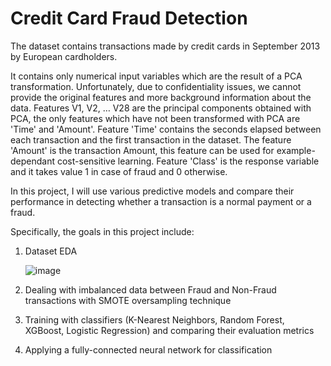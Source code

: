 # Credit Card Fraud Detection

The dataset contains transactions made by credit cards in September 2013 by European cardholders.

It contains only numerical input variables which are the result of a PCA transformation. Unfortunately, due to confidentiality issues, we cannot provide the original features and more background information about the data. Features V1, V2, … V28 are the principal components obtained with PCA, the only features which have not been transformed with PCA are 'Time' and 'Amount'. Feature 'Time' contains the seconds elapsed between each transaction and the first transaction in the dataset. The feature 'Amount' is the transaction Amount, this feature can be used for example-dependant cost-sensitive learning. Feature 'Class' is the response variable and it takes value 1 in case of fraud and 0 otherwise.

In this project, I will use various predictive models and compare their performance in detecting whether a transaction is a normal payment or a fraud.

Specifically, the goals in this project include:

1. Dataset EDA
   
   ![image](https://github.com/huongnd12/credit-card-fraud-detection/assets/57044034/6b7e3d74-e908-4ef3-bfc2-274b37332d87)

3. Dealing with imbalanced data between Fraud and Non-Fraud transactions with SMOTE oversampling technique
4. Training with classifiers (K-Nearest Neighbors, Random Forest, XGBoost, Logistic Regression) and comparing their evaluation metrics
5. Applying a fully-connected neural network for classification 
